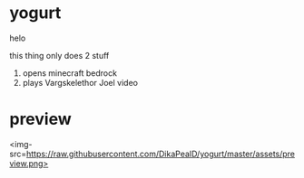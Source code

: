 # yogurt
helo

this thing only does 2 stuff
1. opens minecraft bedrock
2. plays Vargskelethor Joel video


# preview
<img-src=https://raw.githubusercontent.com/DikaPeaID/yogurt/master/assets/preview.png>
